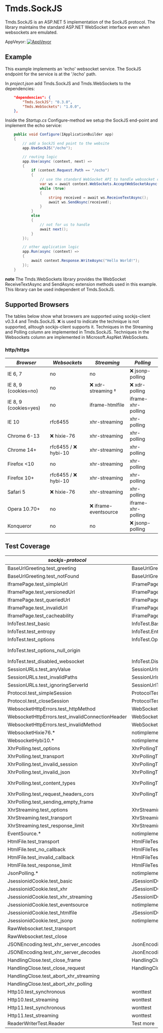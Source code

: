 # Tmds.SockJS
Tmds.SockJS is an ASP.NET 5 implementation of the SockJS protocol. The library maintains the standard ASP.NET WebSocket interface even when websockets are emulated.

AppVeyor: [![AppVeyor](https://ci.appveyor.com/api/projects/status/kpmtd98p5p4x1bd0?svg=true)](https://ci.appveyor.com/project/tmds/tmds-sockjs/branch/master)

## Example

This example implements an 'echo' websocket service. The SockJS endpoint for the service is at the '/echo' path.

In *project.json* add Tmds.SockJS and Tmds.WebSockets to the dependencies:
```JSON
	"dependencies": {
		"Tmds.SockJS": "0.3.0",
		"Tmds.WebSockets": "1.0.0",
	},
```
Inside the *Startup.cs* Configure-method we setup the SockJS end-point and implement the echo service:
```C#
	public void Configure(IApplicationBuilder app)
	{
		// add a SockJS end point to the website
		app.UseSockJS("/echo");

		// routing logic
		app.Use(async (context, next) =>
		{
			if (context.Request.Path == "/echo")
			{
				// use the standard WebSocket API to handle websocket connections
				var ws = await context.WebSockets.AcceptWebSocketAsync();
				while (true)
				{
					string received = await ws.ReceiveTextAsync();
					await ws.SendAsync(received);
				}
			}
			else
			{
				// not for us to handle
				await next();
			}
		});

		// other application logic
		app.Run(async (context) =>
		{
			await context.Response.WriteAsync("Hello World!");
		});
	}
```
**note** The Tmds.WebSockets library provides the WebSocket ReceiveTextAsync and SendAsync extension methods used in this example. This library can be used independent of Tmds.SockJS.

## Supported Browsers

The tables below show what browsers are supported using sockjs-client v0.3.4 and Tmds.SockJS.
:x: is used to indicate the technique is not supported, alltough sockjs-client supports it.
Techniques in the Streaming and Polling column are implemented in Tmds.SockJS.
Techniques in the Websockets column are implemented in Microsoft.AspNet.WebSockets.

### http/https

_Browser_       | _Websockets_     | _Streaming_ | _Polling_
----------------|------------------|-------------|-------------------
IE 6, 7         | no               | no          | :x: jsonp-polling
IE 8, 9 (cookies=no) |    no       |  :x: xdr-streaming &dagger; |  :x: xdr-polling
IE 8, 9 (cookies=yes)|    no       | iframe-htmlfile | iframe-xhr-polling
IE 10           | rfc6455          | xhr-streaming   | xhr-polling
Chrome 6-13     | :x: hixie-76         | xhr-streaming   | xhr-polling
Chrome 14+      | rfc6455 / :x: hybi-10 | xhr-streaming   | xhr-polling
Firefox <10     | no               | xhr-streaming   | xhr-polling
Firefox 10+     | rfc6455 / :x: hybi-10 | xhr-streaming   | xhr-polling
Safari 5        | :x: hixie-76         | xhr-streaming   | xhr-polling
Opera 10.70+    | no               | :x: iframe-eventsource | iframe-xhr-polling
Konqueror       | no               | no          | :x: jsonp-polling

## Test Coverage

_sockjs-protocol_ | _Tmds.SockJS_ | _Comments_
-------------------- | ---------------- | --------
BaseUrlGreeting.test_greeting | BaseUrlGreetingTest.TestGreeting | 
BaseUrlGreeting.test_notFound | BaseUrlGreetingTest.TestNotFound | 
IframePage.test_simpleUrl | IFramePageTest.SimpleUrl | 
IframePage.test_versionedUrl | IFramePageTest.VersionedUrl | 
IframePage.test_queriedUrl | IFramePageTest.QueriedUrl | 
IframePage.test_invalidUrl | IFramePageTest.InvalidUrl | 
IframePage.test_cacheability | IFramePageTest.Cacheability | 
InfoTest.test_basic | InfoTest.Basic | 
InfoTest.test_entropy | InfoTest.Entropy | 
InfoTest.test_options | InfoTest.Options | 
InfoTest.test_options_null_origin |  | https://github.com/sockjs/sockjs-node/issues/177
InfoTest.test_disabled_websocket | InfoTest.DisabledNullOrigin | 
SessionURLs.test_anyValue | SessionUrlsTest.AnyValue | 
SessionURLs.test_invalidPaths | SessionUrlsTest.InvalidPaths | 
SessionURLs.test_ignoringServerId | SessionUrlTest.IgnoringServerId | 
Protocol.test_simpleSession | ProtocolTest.SimpleSession | 
Protocol.test_closeSession | ProtocolTest.CloseSession | 
WebsocketHttpErrors.test_httpMethod | WebSocketHttpErrorsTest.Method | 
WebsocketHttpErrors.test_invalidConnectionHeader | WebSocketHttpErrorsTest.InvalidConnectionHeader | 
WebsocketHttpErrors.test_invalidMethod | WebSocketHttpErrorsTest.InvalidMethod | 
WebsocketHixie76.* | notimplemented | Not supported by ASP.NET stack
WebsocketHybi10.* | notimplemented |  Not supported by ASP.NET stack
XhrPolling.test_options | XhrPollingTest.Options | 
XhrPolling.test_transport | XhrPollingTest.Transport | 
XhrPolling.test_invalid_session | XhrPollingTest.InvalidSession | 
XhrPolling.test_invalid_json | XhrPollingTest.InvalidJson | 
XhrPolling.test_content_types | XhrPollingTest.ContentTypes | Content Types "", "T", and explicit charset not tested
XhrPolling.test_request_headers_cors | XhrPollingTest.RequestHeadersCors | 
XhrPolling.test_sending_empty_frame | | 
XhrStreaming.test_options | XhrStreamingTest.Options | 
XhrStreaming.test_transport | XhrStreamingTest.Transport | 
XhrStreaming.test_response_limit | XhrStreamingTest.ResponseLimit | 
EventSource.* | notimplemented | 
HtmlFile.test_transport | HtmlFileTest.Transport | 
HtmlFile.test_no_callback | HtmlFileTest.NoCallback | 
HtmlFile.test_invalid_callback | HtmlFileTest.InvalidCallback | 
HtmlFile.test_response_limit | HtmlFileTest.Transport | 
JsonPolling.* | notimplemented | 
JsessionidCookie.test_basic | JSessionIDCookieTest.Basic | 
JsessionidCookie.test_xhr | JSessionIDCookieTest.Xhr | 
JsessionidCookie.test_xhr_streaming | JSessionIDCookieTest.XhrStreaming | 
JsessionidCookie.test_eventsource | notimplemented | 
JsessionidCookie.test_htmlfile | JSessionIDCookieTest.HtmlFile | 
JsessionidCookie.test_jsonp | notimplemented | 
RawWebsocket.test_transport | | 
RawWebsocket.test_close | | 
JSONEncoding.test_xhr_server_encodes | JsonEncodingTest.ServerEncodes | 
JSONEncoding.test_xhr_server_decodes | JsonEncodingTest.ServerDecodes | 
HandlingClose.test_close_frame | HandlingCloseTest.CloseFrame | 
HandlingClose.test_close_request | HandlingCloseTest.CloseRequest | 
HandlingClose.test_abort_xhr_streaming | | 
HandlingClose.test_abort_xhr_polling | | 
Http10.test_synchronous | wonttest | 
Http10.test_streaming | wonttest | 
Http11.test_synchronous | wonttest | 
Http11.test_streaming | wonttest | 
 | ReaderWriterTest.Reader | Test more

